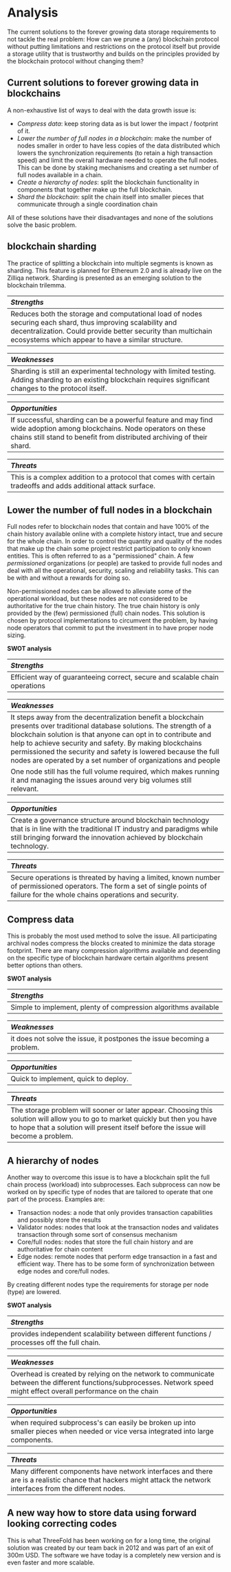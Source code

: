 

# Analysis

The current solutions to the forever growing data storage requirements to not tackle the real problem: How can we prune a (any) blockchain protocol without putting limitations and restrictions on the protocol itself but provide a storage utility that is trustworthy and builds on the principles provided by the blockchain protocol without changing them?

## Current solutions to forever growing data in blockchains

A non-exhaustive list of ways to deal with the data growth issue is:
- *Compress data*: keep storing data as is but lower the impact / footprint of it.
- *Lower the number of full nodes in a blockchain*: make the number of nodes smaller in order to have less copies of the data distributed which lowers the synchronization requirements (to retain a high transaction speed) and limit the overall hardware needed to operate the full nodes.  This can be done by staking mechanisms and creating a set number of full nodes available in a chain.
- *Create a hierarchy of nodes*: split the blockchain functionality in components that together make up the full blockchain.
- *Shard the blockchain*: split the chain itself into smaller pieces that communicate through a single coordination chain

All of these solutions have their disadvantages and none of the solutions solve the basic problem.

## blockchain sharding

The practice of splitting a blockchain into multiple segments is known as sharding. This feature is planned for Ethereum 2.0 and is already live on the Zilliqa network. Sharding is presented as an emerging solution to the blockchain trilemma.

| *Strengths* |
| :------------ | 
| Reduces both the storage and computational load of nodes securing each shard, thus improving scalability and decentralization. Could provide better security than multichain ecosystems which appear to have a similar structure. |

| *Weaknesses* |
| :------------ | 
| Sharding is still an experimental technology with limited testing. Adding sharding to an existing blockchain requires significant changes to the protocol itself. |


| *Opportunities* |
| :------------ | 
| If successful, sharding can be a powerful feature and may find wide adoption among blockchains. Node operators on these chains still stand to benefit from distributed archiving of their shard. | 

| *Threats* |
| :-----------|
| This is a complex addition to a protocol that comes with certain tradeoffs and adds additional attack surface. |


## Lower the number of full nodes in a blockchain

Full nodes refer to blockchain nodes that contain and have 100% of the chain history available online with a complete history intact, true and secure for the whole chain.  In order to control the quantity and quality of the nodes that make up the chain some project restrict participation to only known entities. This is often referred to as a "permissioned" chain.  A few _permissioned_ organizations (or people) are tasked to provide full nodes and deal with all the operational, security, scaling and reliability tasks.  This can be with and without a rewards for doing so.

Non-permissioned nodes can be allowed to alleviate some of the operational workload, but these nodes are not considered to be authoritative for the true chain history. The true chain history is only provided by the (few) permissioned (full) chain nodes. This solution is chosen by protocol implementations to circumvent the problem, by having node operators that commit to put the investment in to have proper node sizing. 

**SWOT analysis**

| *Strengths* |
| :------------| 
| Efficient way of guaranteeing correct, secure and scalable chain operations |

| *Weaknesses* |
| :------------| 
| It steps away from the decentralization benefit a blockchain presents over traditional database solutions. The strength of a blockchain solution is that anyone can opt in to contribute and help to achieve security and safety. By making blockchains permissioned the security and safety is lowered because the full nodes are operated by a set number of organizations and people |
| One node still has the full volume required, which makes running it and managing the issues around very big volumes still relevant. |

| *Opportunities* |
| :------------| 
| Create a governance structure around blockchain technology that is in line with the traditional IT industry and paradigms while still bringing forward the innovation achieved by blockchain technology. |s

| *Threats* |
| :------------| 
| Secure  operations is threated by having a limited, known number of permissioned operators. The form a set of single points of failure for the whole chains operations and security. |


## Compress data

This is probably the most used method to solve the issue. All participating archival nodes compress the blocks created to minimize the data storage footprint. There are many compression algorithms available and depending on the specific type of blockchain hardware certain algorithms present better options than others.

**SWOT analysis**

| *Strengths* |
| :------------| 
| Simple to implement, plenty of compression algorithms available |

| *Weaknesses* |
| :------------| 
| it does not solve the issue, it postpones the issue becoming a problem.|

| *Opportunities* |
| :------------| 
| Quick to implement, quick to deploy.|

| *Threats* |
| :------------| 
| The storage problem will sooner or later appear. Choosing this solution will allow you to go to market quickly but then you have to hope that a solution will present itself before the issue will become a problem.

## A hierarchy of nodes

Another way to overcome this issue is to have a blockchain split the full chain process (workload) into subprocesses. Each subprocess can now be worked on by specific type of nodes that are tailored to operate that one part of the process.  Examples are:
  - Transaction nodes: a node that only provides transaction capabilities and possibly store the results
  - Validator nodes: nodes that look at the transaction nodes and validates transaction through some sort of consensus mechanism
  - Core/full nodes: nodes that store the full chain history and are authoritative for chain content 
  - Edge nodes: remote nodes that perform edge transaction in a fast and efficient way.  There has to be some form of synchronization between edge nodes and core/full nodes.

By creating different nodes type the requirements for storage per node (type) are lowered.

**SWOT analysis** 

| *Strengths* |
| :------------ | 
provides independent scalability between different functions / processes off the full chain.|

| *Weaknesses* |
| :------------ | 
| Overhead is created by relying on the network to communicate between the different functions/subprocesses. Network speed might effect overall performance on the chain |


| *Opportunities* |
| :------------ | 
| when required subprocess's can easily be broken up into smaller pieces when needed or vice versa integrated into large components.| 

| *Threats* |
| :-----------|
| Many different components have network interfaces and there are is a realistic chance that hackers might attack the network interfaces from the different nodes.|

## A new way how to store data using forward looking correcting codes

This is what ThreeFold has been working on for a long time, the original solution was created by our team back in 2012 and was part of an exit of 300m USD. The software we have today is a completely new version and is even faster and more scalable.

